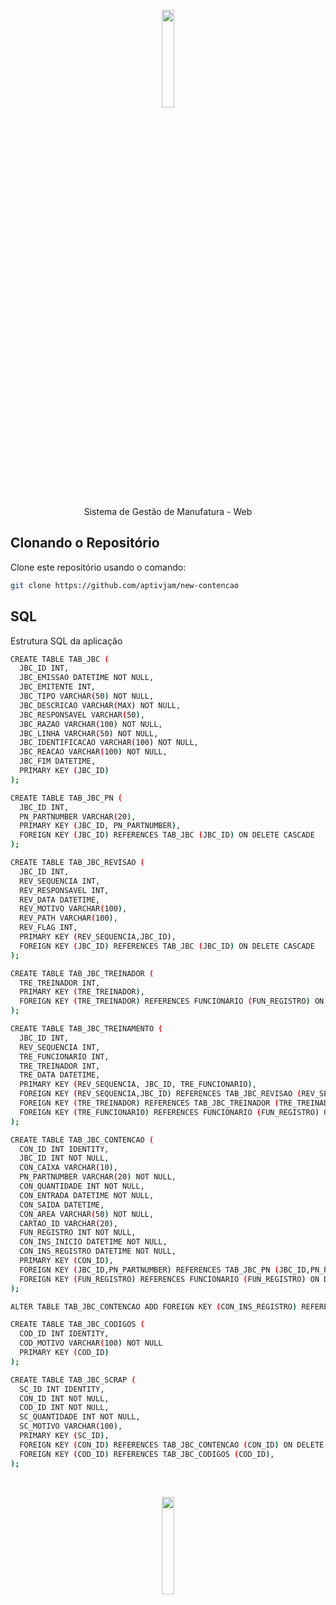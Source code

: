 <p align="center"><img src="https://raw.githubusercontent.com/aptivjam/new-contencao/refs/heads/main/Contencao/JBC.ico?token=GHSAT0AAAAAACX6QZTOKEP5D4G4HL7IYIXQZZDM6SA" width="20%"></p>
<p align="center">Sistema de Gestão de Manufatura - Web</p>

## Clonando o Repositório
Clone este repositório usando o comando:
```bash
git clone https://github.com/aptivjam/new-contencao
```

## SQL
Estrutura SQL da aplicação
```bash
CREATE TABLE TAB_JBC (
  JBC_ID INT,
  JBC_EMISSAO DATETIME NOT NULL,
  JBC_EMITENTE INT,
  JBC_TIPO VARCHAR(50) NOT NULL,
  JBC_DESCRICAO VARCHAR(MAX) NOT NULL,
  JBC_RESPONSAVEL VARCHAR(50),
  JBC_RAZAO VARCHAR(100) NOT NULL,
  JBC_LINHA VARCHAR(50) NOT NULL,
  JBC_IDENTIFICACAO VARCHAR(100) NOT NULL,
  JBC_REACAO VARCHAR(100) NOT NULL,
  JBC_FIM DATETIME,
  PRIMARY KEY (JBC_ID)
);

CREATE TABLE TAB_JBC_PN (
  JBC_ID INT,
  PN_PARTNUMBER VARCHAR(20),
  PRIMARY KEY (JBC_ID, PN_PARTNUMBER),
  FOREIGN KEY (JBC_ID) REFERENCES TAB_JBC (JBC_ID) ON DELETE CASCADE
);

CREATE TABLE TAB_JBC_REVISAO (
  JBC_ID INT,
  REV_SEQUENCIA INT,
  REV_RESPONSAVEL INT,
  REV_DATA DATETIME,
  REV_MOTIVO VARCHAR(100),
  REV_PATH VARCHAR(100),
  REV_FLAG INT,
  PRIMARY KEY (REV_SEQUENCIA,JBC_ID),
  FOREIGN KEY (JBC_ID) REFERENCES TAB_JBC (JBC_ID) ON DELETE CASCADE
);

CREATE TABLE TAB_JBC_TREINADOR (
  TRE_TREINADOR INT,
  PRIMARY KEY (TRE_TREINADOR),
  FOREIGN KEY (TRE_TREINADOR) REFERENCES FUNCIONARIO (FUN_REGISTRO) ON DELETE CASCADE
);

CREATE TABLE TAB_JBC_TREINAMENTO (
  JBC_ID INT,
  REV_SEQUENCIA INT,
  TRE_FUNCIONARIO INT,
  TRE_TREINADOR INT,
  TRE_DATA DATETIME,
  PRIMARY KEY (REV_SEQUENCIA, JBC_ID, TRE_FUNCIONARIO),
  FOREIGN KEY (REV_SEQUENCIA,JBC_ID) REFERENCES TAB_JBC_REVISAO (REV_SEQUENCIA,JBC_ID) ON DELETE CASCADE,
  FOREIGN KEY (TRE_TREINADOR) REFERENCES TAB_JBC_TREINADOR (TRE_TREINADOR) ON DELETE NO ACTION,
  FOREIGN KEY (TRE_FUNCIONARIO) REFERENCES FUNCIONARIO (FUN_REGISTRO) ON DELETE NO ACTION
);

CREATE TABLE TAB_JBC_CONTENCAO (
  CON_ID INT IDENTITY,
  JBC_ID INT NOT NULL,
  CON_CAIXA VARCHAR(10),
  PN_PARTNUMBER VARCHAR(20) NOT NULL,
  CON_QUANTIDADE INT NOT NULL,
  CON_ENTRADA DATETIME NOT NULL,
  CON_SAIDA DATETIME,
  CON_AREA VARCHAR(50) NOT NULL,
  CARTAO_ID VARCHAR(20),
  FUN_REGISTRO INT NOT NULL,
  CON_INS_INICIO DATETIME NOT NULL,
  CON_INS_REGISTRO DATETIME NOT NULL,
  PRIMARY KEY (CON_ID),
  FOREIGN KEY (JBC_ID,PN_PARTNUMBER) REFERENCES TAB_JBC_PN (JBC_ID,PN_PARTNUMBER) ON DELETE CASCADE,
  FOREIGN KEY (FUN_REGISTRO) REFERENCES FUNCIONARIO (FUN_REGISTRO) ON DELETE NO ACTION
);

ALTER TABLE TAB_JBC_CONTENCAO ADD FOREIGN KEY (CON_INS_REGISTRO) REFERENCES FUNCIONARIO (FUN_REGISTRO) ON DELETE NO ACTION

CREATE TABLE TAB_JBC_CODIGOS (
  COD_ID INT IDENTITY,
  COD_MOTIVO VARCHAR(100) NOT NULL
  PRIMARY KEY (COD_ID)
);

CREATE TABLE TAB_JBC_SCRAP (
  SC_ID INT IDENTITY,
  CON_ID INT NOT NULL,
  COD_ID INT NOT NULL,
  SC_QUANTIDADE INT NOT NULL,
  SC_MOTIVO VARCHAR(100),
  PRIMARY KEY (SC_ID),
  FOREIGN KEY (CON_ID) REFERENCES TAB_JBC_CONTENCAO (CON_ID) ON DELETE CASCADE,
  FOREIGN KEY (COD_ID) REFERENCES TAB_JBC_CODIGOS (COD_ID),
);
```
<br>
<p align="center"><img src="https://github.com/user-attachments/assets/bb4c0c56-bf3e-4471-9d88-8056135c8f9f" width="20%"></p>


